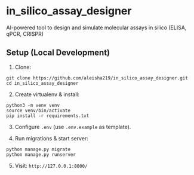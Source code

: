 # in_silico_assay_designer
AI-powered tool to design and simulate molecular assays in silico (ELISA, qPCR, CRISPR)

##  Setup (Local Development)

1. Clone:
```
git clone https://github.com/aleisha219/in_silico_assay_designer.git
cd in_silico_assay_designer
```

2. Create virtualenv & install:
```
python3 -m venv venv
source venv/bin/activate
pip install -r requirements.txt
```

3. Configure `.env` (use `.env.example` as template).

4. Run migrations & start server:
```
python manage.py migrate
python manage.py runserver
```

5. Visit: `http://127.0.0.1:8000/`
